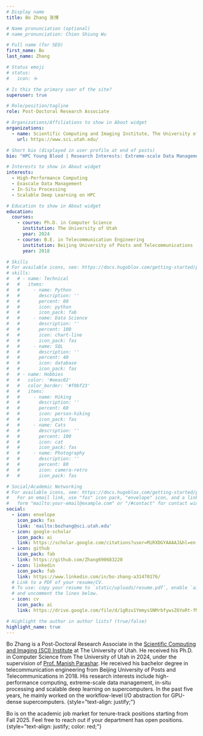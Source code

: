 ```yaml
---
# Display name
title: Bo Zhang 张博

# Name pronunciation (optional)
# name_pronunciation: Chien Shiung Wu

# Full name (for SEO)
first_name: Bo
last_name: Zhang

# Status emoji
# status:
#   icon: ☕️

# Is this the primary user of the site?
superuser: true

# Role/position/tagline
role: Post-Doctoral Research Associate

# Organizations/Affiliations to show in About widget
organizations:
  - name: Scientific Computing and Imaging Institute, The University of Utah
    url: https://www.sci.utah.edu/

# Short bio (displayed in user profile at end of posts)
bio: "HPC Young Blood | Research Interests: Extreme-scale Data Management and Scalable Deep Learning on Supercomputers."

# Interests to show in About widget
interests:
  - High-Performance Computing
  - Exascale Data Management
  - In-Situ Processing
  - Scalable Deep Learning on HPC

# Education to show in About widget
education:
  courses:
    - course: Ph.D. in Computer Science
      institution: The University of Utah
      year: 2024
    - course: B.E. in Telecommunication Engineering
      institution: Beijing University of Posts and Telecommunications
      year: 2018

# Skills
# For available icons, see: https://docs.hugoblox.com/getting-started/page-builder/#icons
# skills:
#   # - name: Technical
#   #   items:
#   #     - name: Python
#   #       description: ''
#   #       percent: 80
#   #       icon: python
#   #       icon_pack: fab
#   #     - name: Data Science
#   #       description: ''
#   #       percent: 100
#   #       icon: chart-line
#   #       icon_pack: fas
#   #     - name: SQL
#   #       description: ''
#   #       percent: 40
#   #       icon: database
#   #       icon_pack: fas
#   # - name: Hobbies
#   #   color: '#eeac02'
#   #   color_border: '#f0bf23'
#   #   items:
#   #     - name: Hiking
#   #       description: ''
#   #       percent: 60
#   #       icon: person-hiking
#   #       icon_pack: fas
#   #     - name: Cats
#   #       description: ''
#   #       percent: 100
#   #       icon: cat
#   #       icon_pack: fas
#   #     - name: Photography
#   #       description: ''
#   #       percent: 80
#   #       icon: camera-retro
#   #       icon_pack: fas

# Social/Academic Networking
# For available icons, see: https://docs.hugoblox.com/getting-started/page-builder/#icons
#   For an email link, use "fas" icon pack, "envelope" icon, and a link in the
#   form "mailto:your-email@example.com" or "/#contact" for contact widget.
social:
  - icon: envelope
    icon_pack: fas
    link: 'mailto:bozhang@sci.utah.edu'
  - icon: google-scholar
    icon_pack: ai
    link: https://scholar.google.com/citations?user=MiRXDGYAAAAJ&hl=en
  - icon: github
    icon_pack: fab
    link: https://github.com/Zhang690683220
  - icon: linkedin
    icon_pack: fab
    link: https://www.linkedin.com/in/bo-zhang-a31470176/
  # Link to a PDF of your resume/CV.
  # To use: copy your resume to `static/uploads/resume.pdf`, enable `ai` icons in `params.yaml`,
  # and uncomment the lines below.
  - icon: cv
    icon_pack: ai
    link: https://drive.google.com/file/d/1gRzu1YmmysSNMrbfywsZ6YoRt-fMRdOU/view?usp=sharing

# Highlight the author in author lists? (true/false)
highlight_name: true
---
```


Bo Zhang is a Post-Doctoral Research Associate in the [Scientific Computing and Imaging (SCI) Institute](https://www.sci.utah.edu/) at The University of Utah. He received his Ph.D. in Computer Science from The University of Utah in 2024, under the supervision of [Prof. Manish Parashar](https://www.manishparashar.org/). He received his bachelor degree in telecommunication engineering from Beijing University of Posts and Telecommunications in 2018. His research interests include high-performance computing, extreme-scale data management, in-situ processing and scalable deep learning on supercomputers. In the past five years, he mainly worked on the workflow-level I/O abstraction for GPU-dense supercomputers.
{style="text-align: justify;"}

Bo is on the academic job market for tenure-track positions starting from Fall 2025. Feel free to reach out if your department has open positions.
{style="text-align: justify; color: red;"}
